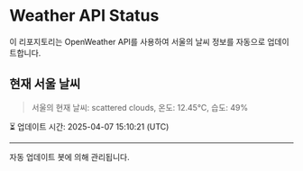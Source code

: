 
# Weather API Status

이 리포지토리는 OpenWeather API를 사용하여 서울의 날씨 정보를 자동으로 업데이트합니다.

## 현재 서울 날씨
> 서울의 현재 날씨: scattered clouds, 온도: 12.45°C, 습도: 49%

⏳ 업데이트 시간: 2025-04-07 15:10:21 (UTC)

---
자동 업데이트 봇에 의해 관리됩니다.

